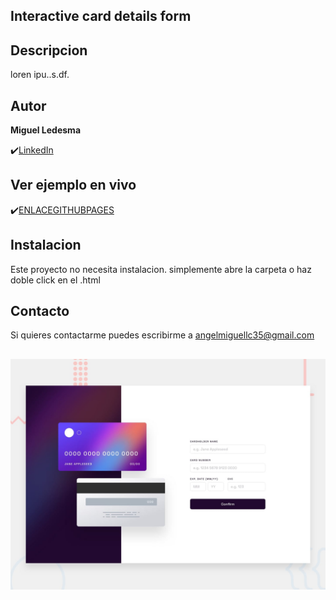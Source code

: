 ## Interactive card details form


## Descripcion

loren ipu..s.df.

## Autor 
**Miguel Ledesma**

✔️[LinkedIn](https://www.linkedin.com/in/miguelledesmac)


## Ver ejemplo en vivo
✔️[ENLACEGITHUBPAGES](ENLACEGITHUBPAGES)

## Instalacion
Este proyecto no necesita instalacion. simplemente abre la carpeta o haz doble click en el .html

## Contacto
Si quieres contactarme puedes escribirme a angelmiguellc35@gmail.com

## ![Design preview for the Interactive card details form coding challenge](./design/desktop-preview.jpg)
